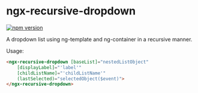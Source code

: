 # ngx-recursive-dropdown
[![npm version](https://badge.fury.io/js/ngx-recursive-dropdown.svg)](https://badge.fury.io/js/ngx-recursive-dropdown)

A dropdown list using ng-template and ng-container in a recursive manner.

Usage:
```html
<ngx-recursive-dropdown [baseList]="nestedListObject" 
    [displayLabel]="'label'" 
    [childListName]="'childListName'" 
    (lastSelected)="selectedObject($event)">
</ngx-recursive-dropdown>
```
